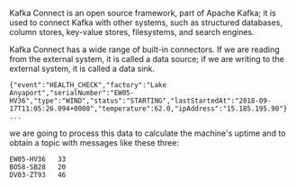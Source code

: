 Kafka Connect is an open source framework, part of Apache Kafka; it is used to connect Kafka with other systems, such as structured databases, column stores, key-value stores, filesystems, and search engines. 

Kafka Connect has a wide range of built-in connectors. If we are reading from the external system, it is called a data source; if we are writing to the external system, it is called a data sink.

```
{"event":"HEALTH_CHECK","factory":"Lake Anyaport","serialNumber":"EW05-HV36","type":"WIND","status":"STARTING","lastStartedAt":"2018-09-17T11:05:26.094+0000","temperature":62.0,"ipAddress":"15.185.195.90"}
...
```
we are going to process this data to calculate the machine's uptime and to obtain a topic with messages like these three:

```
EW05-HV36   33
BO58-SB28   20
DV03-ZT93   46
```
